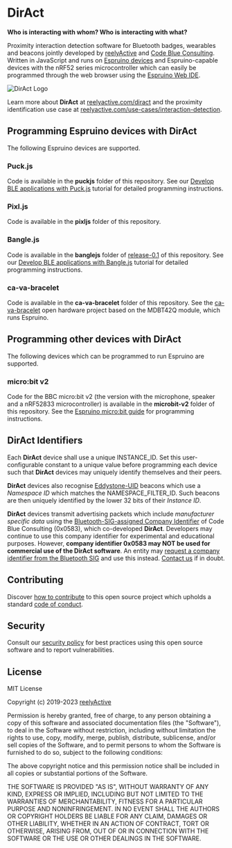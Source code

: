 DirAct
======

__Who is interacting with whom?  Who is interacting with what?__

Proximity interaction detection software for Bluetooth badges, wearables and beacons jointly developed by [reelyActive](https://www.reelyactive.com) and [Code Blue Consulting](https://consultcodeblue.com/).  Written in JavaScript and runs on [Espruino devices](https://shop.espruino.com/ble) and Espruino-capable devices with the nRF52 series microcontroller which can easily be programmed through the web browser using the [Espruino Web IDE](https://www.espruino.com/ide/).

![DirAct Logo](https://reelyactive.github.io/diract/images/diract-logo-black.png)

Learn more about __DirAct__ at [reelyactive.com/diract](https://www.reelyactive.com/diract/) and the proximity identification use case at [reelyactive.com/use-cases/interaction-detection](https://www.reelyactive.com/use-cases/interaction-detection/).


Programming Espruino devices with DirAct
----------------------------------------

The following Espruino devices are supported.

### Puck.js

Code is available in the __puckjs__ folder of this repository.  See our [Develop BLE applications with Puck.js](https://reelyactive.github.io/diy/puckjs-dev/) tutorial for detailed programming instructions.

### Pixl.js

Code is available in the __pixljs__ folder of this repository.

### Bangle.js

Code is available in the __banglejs__ folder of [release-0.1](https://github.com/reelyactive/diract/tree/release-0.1) of this repository.  See our [Develop BLE applications with Bangle.js](https://reelyactive.github.io/diy/banglejs-dev/) tutorial for detailed programming instructions.

### ca-va-bracelet

Code is available in the __ca-va-bracelet__ folder of this repository.  See the [ca-va-bracelet](https://upverter.com/profile/cavabracelet/) open hardware project based on the MDBT42Q module, which runs Espruino.


Programming other devices with DirAct
-------------------------------------

The following devices which can be programmed to run Espruino are supported.


### micro:bit v2

Code for the BBC micro:bit v2 (the version with the microphone, speaker and a nRF52833 microcontroller) is available in the __microbit-v2__ folder of this repository.  See the [Espruino micro:bit guide](https://www.espruino.com/MicroBit) for programming instructions.


DirAct Identifiers
------------------

Each __DirAct__ device shall use a unique INSTANCE_ID.  Set this user-configurable constant to a unique value before programming each device such that __DirAct__ devices may uniquely identify themselves and their peers.

__DirAct__ devices also recognise [Eddystone-UID](https://github.com/google/eddystone/tree/master/eddystone-uid#eddystone-uid) beacons which use a _Namespace ID_ which matches the NAMESPACE_FILTER_ID.  Such beacons are then uniquely identified by the lower 32 bits of their _Instance ID_.

__DirAct__ devices transmit advertising packets which include _manufacturer specific data_ using the [Bluetooth-SIG-assigned Company Identifier](https://www.bluetooth.com/specifications/assigned-numbers/company-identifiers/) of Code Blue Consulting (0x0583), which co-developed __DirAct__.  Developers may continue to use this company identifier for experimental and educational purposes.  However, __company identifier 0x0583 may NOT be used for commercial use of the DirAct software__.  An entity may [request a company identifier from the Bluetooth SIG](https://www.bluetooth.com/specifications/assigned-numbers/company-identifiers/) and use this instead.  [Contact us](https://www.reelyactive.com/contact/) if in doubt.


Contributing
------------

Discover [how to contribute](CONTRIBUTING.md) to this open source project which upholds a standard [code of conduct](CODE_OF_CONDUCT.md).


Security
--------

Consult our [security policy](SECURITY.md) for best practices using this open source software and to report vulnerabilities.


License
-------

MIT License

Copyright (c) 2019-2023 [reelyActive](https://www.reelyactive.com)

Permission is hereby granted, free of charge, to any person obtaining a copy of this software and associated documentation files (the "Software"), to deal in the Software without restriction, including without limitation the rights to use, copy, modify, merge, publish, distribute, sublicense, and/or sell copies of the Software, and to permit persons to whom the Software is furnished to do so, subject to the following conditions:

The above copyright notice and this permission notice shall be included in all copies or substantial portions of the Software.

THE SOFTWARE IS PROVIDED "AS IS", WITHOUT WARRANTY OF ANY KIND, EXPRESS OR
IMPLIED, INCLUDING BUT NOT LIMITED TO THE WARRANTIES OF MERCHANTABILITY,
FITNESS FOR A PARTICULAR PURPOSE AND NONINFRINGEMENT. IN NO EVENT SHALL THE
AUTHORS OR COPYRIGHT HOLDERS BE LIABLE FOR ANY CLAIM, DAMAGES OR OTHER
LIABILITY, WHETHER IN AN ACTION OF CONTRACT, TORT OR OTHERWISE, ARISING FROM,
OUT OF OR IN CONNECTION WITH THE SOFTWARE OR THE USE OR OTHER DEALINGS IN
THE SOFTWARE.

